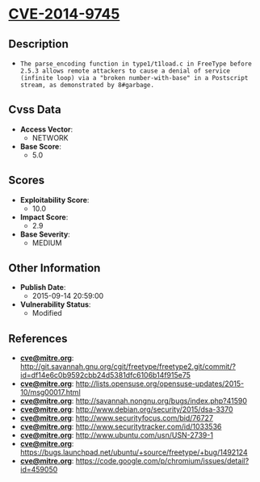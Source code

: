 
# [CVE-2014-9745](https://cve.mitre.org/cgi-bin/cvename.cgi?name=CVE-2014-9745)

## Description

- `The parse_encoding function in type1/t1load.c in FreeType before 2.5.3 allows remote attackers to cause a denial of service (infinite loop) via a "broken number-with-base" in a Postscript stream, as demonstrated by 8#garbage.`

## Cvss Data

- **Access Vector**:
  - NETWORK
- **Base Score**:
  - 5.0

## Scores

- **Exploitability Score**:
  - 10.0
- **Impact Score**:
  - 2.9
- **Base Severity**:
  - MEDIUM

## Other Information

- **Publish Date**:
  - 2015-09-14 20:59:00
- **Vulnerability Status**:
  - Modified

## References

- **cve@mitre.org**: http://git.savannah.gnu.org/cgit/freetype/freetype2.git/commit/?id=df14e6c0b9592cbb24d5381dfc6106b14f915e75
- **cve@mitre.org**: http://lists.opensuse.org/opensuse-updates/2015-10/msg00017.html
- **cve@mitre.org**: http://savannah.nongnu.org/bugs/index.php?41590
- **cve@mitre.org**: http://www.debian.org/security/2015/dsa-3370
- **cve@mitre.org**: http://www.securityfocus.com/bid/76727
- **cve@mitre.org**: http://www.securitytracker.com/id/1033536
- **cve@mitre.org**: http://www.ubuntu.com/usn/USN-2739-1
- **cve@mitre.org**: https://bugs.launchpad.net/ubuntu/+source/freetype/+bug/1492124
- **cve@mitre.org**: https://code.google.com/p/chromium/issues/detail?id=459050

